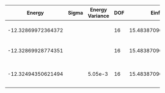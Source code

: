 | Energy             | Sigma | Energy Variance | DOF | Einf              | Method                          | Reference |
|--------------------|-------|-----------------|-----|-------------------|---------------------------------|-----------|
| -12.32869972364372 |       |                 | 16  | 15.48387096774194 | Exact diagonalization           | TODO: own code (ED) |
| -12.32869928774351 |       |                 | 16  | 15.48387096774194 | DMRG (maxbonddim = 200)         | TODO: own code (DMRG) |
| -12.32494350621494 |       | 5.05e-3         | 16  | 15.48387096774194 | QMC (continuous-time expansion) | [paper](https://journals.aps.org/prb/abstract/10.1103/PhysRevB.93.155117) [code](https://github.com/wangleiphy/SpinlesstV-LCT-INT) |
